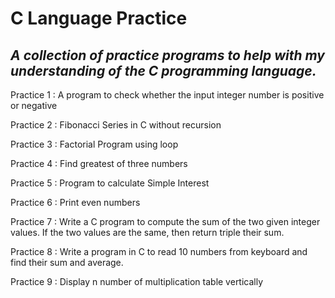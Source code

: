 # C Language Practice 

## *A collection of practice programs to help with my understanding of the C programming language.*

Practice 1 : A program to check whether the input integer number is positive or negative

Practice 2 : Fibonacci Series in C without recursion

Practice 3 : Factorial Program using loop

Practice 4 : Find greatest of three numbers

Practice 5 : Program to calculate Simple Interest

Practice 6 : Print even numbers

Practice 7 : Write a C program to compute the sum of the two given integer values. If the two values are the same, then return triple their sum.

Practice 8 : Write a program in C to read 10 numbers from keyboard and find their sum and average.

Practice 9 : Display n number of multiplication table vertically
